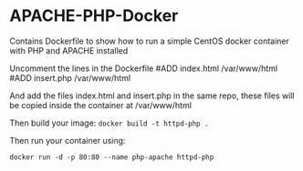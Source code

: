 # APACHE-PHP-Docker

Contains Dockerfile to show how to run a simple CentOS docker container with PHP and APACHE installed

Uncomment the lines in the Dockerfile
#ADD index.html /var/www/html
#ADD insert.php /var/www/html

And add the files index.html and insert.php in the same repo, these files will be copied inside the container at /var/www/html

Then build your image:
`docker build -t httpd-php .` 

Then run your container using:

`docker run -d -p 80:80 --name php-apache httpd-php`
